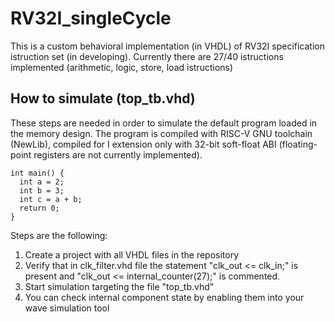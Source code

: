 # RV32I_singleCycle
This is a custom behavioral implementation (in VHDL) of RV32I specification istruction set (in developing). Currently there are 27/40 istructions implemented (arithmetic, logic, store, load istructions)


## How to simulate (top_tb.vhd)
These steps are needed in order to simulate the default program loaded in the memory design.
The program is compiled with RISC-V GNU toolchain (NewLib), compiled for I extension only with 32-bit soft-float ABI (floating-point registers are not currently implemented).
```
int main() {
  int a = 2;
  int b = 3;
  int c = a + b;
  return 0;
}
```
Steps are the following:
1. Create a project with all VHDL files in the repository
2. Verify that in clk_filter.vhd file the statement "clk_out <= clk_in;" is present and "clk_out <= internal_counter(27);" is commented.
3. Start simulation targeting the file "top_tb.vhd"
4. You can check internal component state by enabling them into your wave simulation tool


